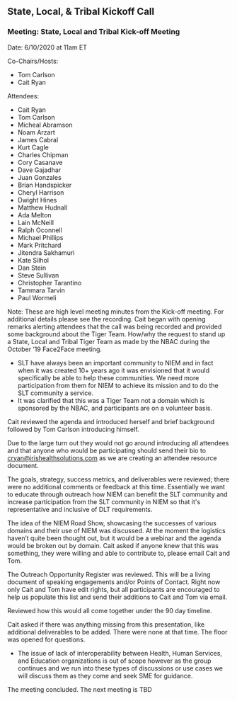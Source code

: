 ## State, Local, & Tribal Kickoff Call

### Meeting: State, Local and Tribal Kick-off Meeting

Date: 6/10/2020 at 11am ET

Co-Chairs/Hosts: 

- Tom Carlson
- Cait Ryan

Attendees:

- Cait Ryan
- Tom Carlson
- Micheal Abramson
- Noam Arzart
- James Cabral
- Kurt Cagle
- Charles Chipman
- Cory Casanave
- Dave Gajadhar
- Juan Gonzales
- Brian Handspicker
- Cheryl Harrison
- Dwight Hines
- Matthew Hudnall
- Ada Melton
- Lain McNeill
- Ralph Oconnell
- Michael Phillips
- Mark Pritchard
- Jitendra Sakhamuri
- Kate Silhol
- Dan Stein
- Steve Sullivan
- Christopher Tarantino
- Tammara Tarvin
- Paul Wormeli


Note: These are high level meeting minutes from the Kick-off meeting. For additional details please see the recording.
Cait began with opening remarks alerting attendees that the call was being recorded and provided some background about the Tiger Team. How/why the request to stand up a State, Local and Tribal Tiger Team as made by the NBAC during the October ’19 Face2Face meeting. 

-	SLT have always been an important community to NIEM and in fact when it was created 10+ years ago it was envisioned that it would specifically be able to help these communities. We need more participation from them for NIEM to achieve its mission and to do the SLT community a service.
-	It was clarified that this was a Tiger Team not a domain which is sponsored by the NBAC, and participants are on a volunteer basis.

Cait reviewed the agenda and introduced herself and brief background followed by Tom Carlson introducing himself.

Due to the large turn out they would not go around introducing all attendees and that anyone who would be participating should send their bio to [cryan@irishealthsolutions.com](mailto:cryan@irishealthsolutions.com) as we are creating an attendee resource document.

The goals, strategy, success metrics, and deliverables were reviewed; there were no additional comments or feedback at this time. Essentially we want to educate through outreach how NIEM can benefit the SLT community and increase participation from the SLT community in NIEM so that it's representative and inclusive of DLT requirements.

The idea of the NIEM Road Show, showcasing the successes of various domains and their use of NIEM was discussed. At the moment the logistics haven’t quite been thought out, but it would be a webinar and the agenda would be broken out by domain. Cait asked if anyone knew that this was something, they were willing and able to contribute to, please email Cait and Tom.

The Outreach Opportunity Register was reviewed. This will be a living document of speaking engagements and/or Points of Contact. Right now only Cait and Tom have edit rights, but all participants are encouraged to help us populate this list and send their additions to Cait and Tom via email.

Reviewed how this would all come together under the 90 day timeline.

Cait asked if there was anything missing from this presentation, like additional deliverables to be added. There were none at that time. The floor was opened for questions.

-	The issue of lack of interoperability between Health, Human Services, and Education organizations is out of scope however as the group continues and we run into these types of discussions or use cases we will discuss them as they come and seek SME for guidance.

The meeting concluded. The next meeting is TBD
